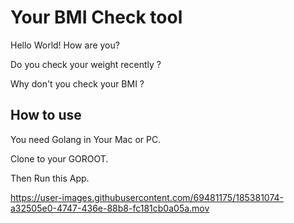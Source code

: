 # Your BMI Check tool

Hello World! How are you? 

Do you check your weight recently ?

Why don't you check your BMI ?

## How to use
You need Golang in Your Mac or PC.

Clone to your GOROOT.

Then Run this App.



https://user-images.githubusercontent.com/69481175/185381074-a32505e0-4747-436e-88b8-fc181cb0a05a.mov

